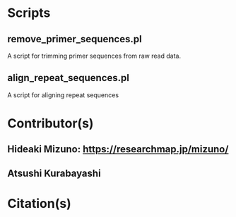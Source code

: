 # Scripts
## remove_primer_sequences.pl
A script for trimming primer sequences from raw read data.
## align_repeat_sequences.pl
A script for aligning repeat sequences

# Contributor(s)
## Hideaki Mizuno: https://researchmap.jp/mizuno/
## Atsushi Kurabayashi

# Citation(s)
